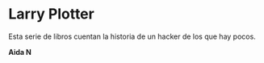 
# Larry Plotter

Esta serie de libros cuentan la historia de un hacker de los que hay pocos.

**Aida N**

